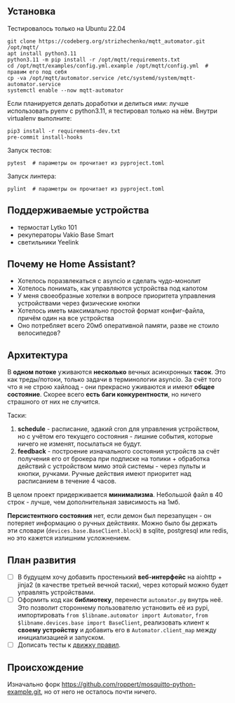 ## Установка

Тестировалось только на Ubuntu 22.04

``` shell
git clone https://codeberg.org/strizhechenko/mqtt_automator.git /opt/mqtt/
apt install python3.11
python3.11 -m pip install -r /opt/mqtt/requirements.txt
cd /opt/mqtt/examples/config.yml.example /opt/mqtt/config.yml  # правим его под себя
cp -va /opt/mqtt/automator.service /etc/systemd/system/mqtt-automator.service
systemctl enable --now mqtt-automator
```

Если планируется делать доработки и делиться ими: лучше использовать pyenv с python3.11, я тестировал только на нём. Внутри virtualenv выполните:

``` shell
pip3 install -r requirements-dev.txt
pre-commit install-hooks
```

Запуск тестов:

``` shell
pytest  # параметры он прочитает из pyproject.toml
```

Запуск линтера:

``` shell
pylint  # параметры он прочитает из pyproject.toml
```

## Поддерживаемые устройства

- термостат Lytko 101
- рекуператоры Vakio Base Smart
- светильники Yeelink

## Почему не Home Assistant?

- Хотелось поразвлекаться с asyncio и сделать чудо-монолит
- Хотелось понимать, как управляются устройства под капотом
- У меня своеобразные хотелки в вопросе приоритета управления устройствами через физические кнопки
- Хотелось иметь максимально простой формат конфиг-файла, причём один на все устройства
- Оно потребляет всего 20мб оперативной памяти, разве не стоило велосипедов?

## Архитектура

В **одном потоке** уживаются **несколько** вечных асинхронных **тасок**. Это как треды/потоки, только задачи в терминологии asyncio.  За счёт того что я не строю хайлоад - они прекрасно уживаются и имеют **общее состояние**.  Скорее всего **есть баги конкурентности**, но ничего страшного от них не случится.

Таски:

1. **schedule** - расписание, эдакий cron для управления устройством, но с учётом его текущего состояния - лишние события, которые ничего не изменят, посылаться не будут.
2. **feedback** - построение изначального состояния устройств за счёт получения его от брокера при подписке на топики + обработка действий с устройством мимо этой системы - через пульты и кнопки, ручками. Ручные действия имеют приоритет над расписанием в течение 4 часов.

В целом проект придерживается **минимализма**. Небольшой файл в 40 строк - лучше, чем дополнительная зависимость на 1мб.

**Персистентного состояния** нет, если демон был перезапущен - он потеряет информацию о ручных действиях. Можно было бы держать эти словари (`devices.base.BaseClient.block`) в sqlite, postgresql или redis, но это кажется излишним усложнением.

## План развития

- [ ] В будущем хочу добавить простенький **веб-интерфейс** на aiohttp + jinja2 (в качестве третьей вечной таски), через который можно будет управлять устройствами.
- [ ] Оформить код как **библиотеку**, перенести `automator.py` внутрь неё. Это позволит стороннему пользователю установить её из pypi, импортировать `from $libname.automator import Automator`, `from $libname.devices.base import BaseClient`, реализовать клиент к **своему устройству** и добавить его в `Automator.client_map` между инициализацией и запуском.
- [ ] Дописать тесты к [движку правил](/application/config/parser.py).

## Происхождение

Изначально форк https://github.com/roppert/mosquitto-python-example.git, но от него не осталось почти ничего.

